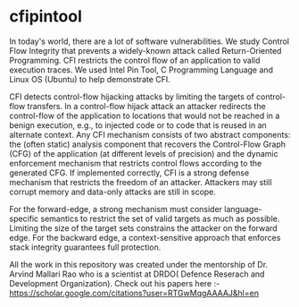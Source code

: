 # cfipintool
In today's world, there are a lot of software vulnerabilities. We study Control Flow Integrity that prevents a widely-known attack called Return-Oriented Programming.  CFI restricts the control flow  of an application to valid execution traces. We used Intel Pin Tool, C Programming Language and Linux OS (Ubuntu) to help demonstrate CFI. 

CFI detects control-flow hijacking attacks by limiting the targets of control-flow transfers. In a control-flow hijack attack an attacker redirects the control-flow of the application to locations that would not be reached in a benign execution, e.g., to injected code or to code that is reused in an alternate context.
Any CFI mechanism consists of two abstract components: the (often static) analysis component that recovers the Control-Flow Graph (CFG) of the application (at different levels of precision) and the dynamic enforcement mechanism that restricts control flows according to the generated CFG. If implemented correctly, CFI is a strong defense mechanism that restricts the freedom of an attacker. Attackers may still corrupt memory and data-only attacks are still in scope.

For the forward-edge, a strong mechanism must consider language-specific semantics to restrict the set of valid targets as much as possible. Limiting the size of the target sets constrains the attacker on the forward edge. For the backward edge, a context-sensitive approach that enforces stack integrity guarantees full protection.


All the work in this repository was created under the mentorship of Dr. Arvind Mallari Rao who is a scientist at DRDO( Defence Reserach and Development Organization). Check out his papers here :- https://scholar.google.com/citations?user=RTGwMqgAAAAJ&hl=en
